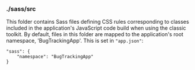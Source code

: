 ### ./sass/src

This folder contains Sass files defining CSS rules corresponding to classes
included in the application's JavaScript code build when using the classic toolkit.
By default, files in this folder are mapped to the application's root namespace, 'BugTrackingApp'.
This is set in `"app.json"`:

    "sass": {
        "namespace": "BugTrackingApp"
    }